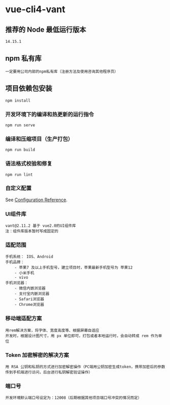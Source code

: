 # vue-cli4-vant

## 推荐的 Node 最低运行版本
```
14.15.1
```
## npm 私有库
```
一定要用公司内部的npm私有库（注册方法及使用咨询其他程序员）
```
## 项目依赖包安装
```
npm install
```

### 开发环境下的编译和热更新的运行指令
```
npm run serve
```

### 编译和压缩项目（生产打包）
```
npm run build
```

### 语法格式校验和修复
```
npm run lint
```

### 自定义配置
See [Configuration Reference](https://cli.vuejs.org/config/).

### UI组件库
```
vant@2.11.2 基于 vue2.0的UI组件库
注：组件库版本暂时写成固定的
```

### 适配范围
```
手机系统： IOS、Android
手机品牌： 
    - 苹果7 及以上手机型号，建立项目时，苹果最新手机型号为 苹果12 
    - 小米手机
    - vivo 
手机浏览器：
    - 微信内嵌浏览器
    - 支付宝内嵌浏览器
    - Safari浏览器
    - Chrome浏览器
```

### 移动端适配方案
```
用rem解决方案，将字体、宽度高度等、根据屏幕自适应
开发时，根据设计图尺寸，用 px 单位即可，打包或者本地运行时，会自动转成 rem 作为单位
```

### Token 加密解密的解决方案
```
用 RSA 公钥和私钥的方式进行加密解密操作（PC端用公钥加密生成token，携带加密后的参数传到手机端进行访问，后台进行私钥解密验证操作）
```

### 端口号
```
开发环境默认端口号设定为：12008（后期根据其他项目端口号冲突的情况而定）
```